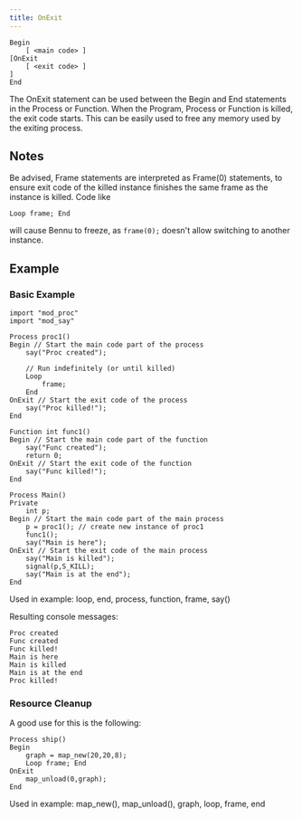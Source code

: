 ```yaml
---
title: OnExit
---
```


    Begin
        [ <main code> ]
    [OnExit
        [ <exit code> ]
    ]
    End

The OnExit statement can be used between the Begin and End statements in the Process or Function. When the Program, Process or Function is killed, the exit code starts. This can be easily used to free any memory used by the exiting process.

## Notes

Be advised, Frame statements are interpreted as Frame(0) statements, to ensure exit code of the killed instance finishes the same frame as the instance is killed. Code like

    Loop frame; End

will cause Bennu to freeze, as `frame(0);` doesn't allow switching to another instance.

## Example

### Basic Example

```
import "mod_proc"
import "mod_say"

Process proc1()
Begin // Start the main code part of the process
    say("Proc created");

    // Run indefinitely (or until killed)
    Loop
        frame;
    End
OnExit // Start the exit code of the process
    say("Proc killed!");
End

Function int func1()
Begin // Start the main code part of the function
    say("Func created");
    return 0;
OnExit // Start the exit code of the function
    say("Func killed!");
End

Process Main()
Private
    int p;
Begin // Start the main code part of the main process
    p = proc1(); // create new instance of proc1
    func1();
    say("Main is here");
OnExit // Start the exit code of the main process
    say("Main is killed");
    signal(p,S_KILL);
    say("Main is at the end");
End
```

Used in example: loop, end, process, function, frame, say()

Resulting console messages:

```
Proc created
Func created
Func killed!
Main is here
Main is killed
Main is at the end
Proc killed!
```

### Resource Cleanup

A good use for this is the following:

```
Process ship()
Begin
    graph = map_new(20,20,8);
    Loop frame; End
OnExit
    map_unload(0,graph);
End
```

Used in example: map_new(), map_unload(), graph, loop, frame, end
